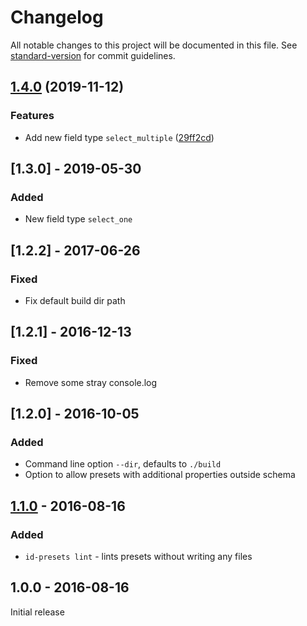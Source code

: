 # Changelog

All notable changes to this project will be documented in this file. See [standard-version](https://github.com/conventional-changelog/standard-version) for commit guidelines.

## [1.4.0](https://github.com/digidem/id-presets-builder/compare/v1.3.0...v1.4.0) (2019-11-12)


### Features

* Add new field type `select_multiple` ([29ff2cd](https://github.com/digidem/id-presets-builder/commit/29ff2cde6c33af1c6cf03a837b5e0fc5c3b670a5))

## [1.3.0] - 2019-05-30
### Added
- New field type `select_one`

## [1.2.2] - 2017-06-26
### Fixed
- Fix default build dir path

## [1.2.1] - 2016-12-13
### Fixed
- Remove some stray console.log

## [1.2.0] - 2016-10-05
### Added
- Command line option `--dir`, defaults to `./build`
- Option to allow presets with additional properties outside schema

## [1.1.0] - 2016-08-16
### Added
- `id-presets lint` - lints presets without writing any files

## 1.0.0 - 2016-08-16

Initial release

[1.1.0]: https://github.com/digidem/id-presets-builder/compare/v1.0.0...v1.1.0
